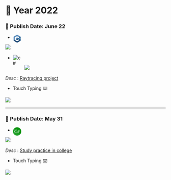  🌟 Year 2022
 ===============

### 📅 Publish Date: June 22

- <img align="left" alt="c#" width="26px" src="https://raw.githubusercontent.com/github/explore/180320cffc25f4ed1bbdfd33d4db3a66eeeeb358/topics/cpp/cpp.png" style="padding-right:10px;">
![](https://progress-bar.dev/40)

- <img align="left" alt="c#" width="26px" src="[https://raw.githubusercontent.com/github/explore/180320cffc25f4ed1bbdfd33d4db3a66eeeeb358/topics/cpp/cpp.png](https://github.com/jopiks-s/jopiks-s/raw/main/img/glsl.png)" style="padding-right:10px;">
![](https://progress-bar.dev/50)

_Desc_ : [Raytracing project]

- Touch Typing ⌨️

![](https://progress-bar.dev/30)

---

### 📅 Publish Date: May 31 

- <img align="left" alt="c#" width="26px" src="https://raw.githubusercontent.com/github/explore/80688e429a7d4ef2fca1e82350fe8e3517d3494d/topics/csharp/csharp.png" style="padding-right:10px;">
![](https://progress-bar.dev/70)

_Desc_ : [Study practice in college]

- Touch Typing ⌨️

![](https://progress-bar.dev/30)


[Study practice in college]: https://github.com/jopiks-s/OOP-Practic
[Raytracing project]: https://github.com/jopiks-s/Path-tracing
